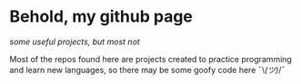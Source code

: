 # Behold, my github page

*some useful projects, but most not*

Most of the repos found here are projects created to practice programming and learn new languages, so there may be some goofy code here ¯\\_(ツ)_/¯




